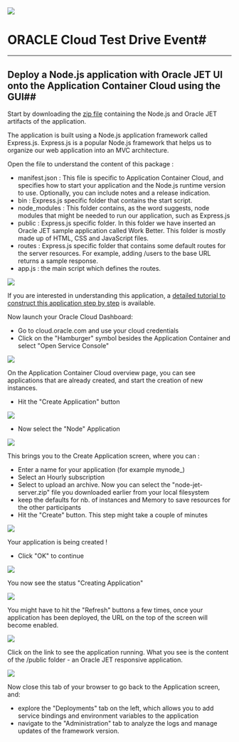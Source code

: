 ![](../common/images/customer.logo.png)
---
# ORACLE Cloud Test Drive Event#
----
## Deploy a Node.js application with Oracle JET UI onto the Application Container Cloud using the GUI##

Start by downloading the [zip file](bin/node-server-jet.zip) containing the Node.js and Oracle JET artifacts of the application. 

The application is built using a Node.js application framework called Express.js. Express.js is a popular Node.js framework that helps us to organize our web application into an MVC architecture.

Open the file to understand the content of this package : 
+ manifest.json : This file is specific to Application Container Cloud, and specifies how to start your application and the Node.js runtime version to use. Optionally, you can include notes and a release indication. 
+ bin : Express.js specific folder that contains the start script.
+ node_modules : This folder contains, as the word suggests, node modules that might be needed to run our application, such as Express.js
+ public : Express.js specific folder. In this folder we have inserted an Oracle JET sample application called Work Better. This folder is mostly made up of HTML, CSS and JavaScript files. 
+ routes : Express.js specific folder that contains some default routes for the server resources. For example, adding /users to the base URL returns a sample response.
+ app.js : the main script which defines the routes.

![](images/zipfolder.png)

If you are interested in understanding this application, a [detailed tutorial to construct this application step by step](extras/ACCS_NodeJS_DevCS.docx) is available.

Now launch your Oracle Cloud Dashboard:
+ Go to cloud.oracle.com and use your cloud credentials
+ Click on the "Hamburger" symbol besides the Application Container and select "Open Service Console"

![](../simple_node/images/node002.PNG)

On the Application Container Cloud overview page, you can see applications that are already created, and start the creation of new instances.  
+ Hit the "Create Application" button

![](../simple_node/images/node003.PNG)

+ Now select the "Node" Application

![](../simple_node/images/node004.PNG)

This brings you to the Create Application screen, where you can :
+ Enter a name for your application (for example mynode_<userxx>)
+ Select an Hourly subscription
+ Select to upload an archive.  Now you can select the "node-jet-server.zip" file you downloaded earlier from your local filesystem
+ keep the defaults for nb. of instances and Memory to save resources for the other participants
+ Hit the "Create" button. This step might take a couple of minutes

![](images/accs_upload.png)

Your application is being created !
+ Click "OK" to continue

![](../simple_node/images/image010.png)

You now see the status "Creating Application"

![](../simple_node/images/node007.PNG)

You might have to hit the "Refresh" buttons a few times, once your application has been deployed, the URL on the top of the screen will become enabled.

![](../simple_node/images/node008.PNG)

Click on the link to see the application running.  What you see is the content of the /public folder - an Oracle JET responsive application.

![](images/accs_workbetter.png)

Now close this tab of your browser to go back to the Application screen, and:
+ explore the "Deployments" tab on the left, which allows you to add service bindings and environment variables to the application
+ navigate to the "Administration" tab to analyze the logs and manage updates of the framework version.









